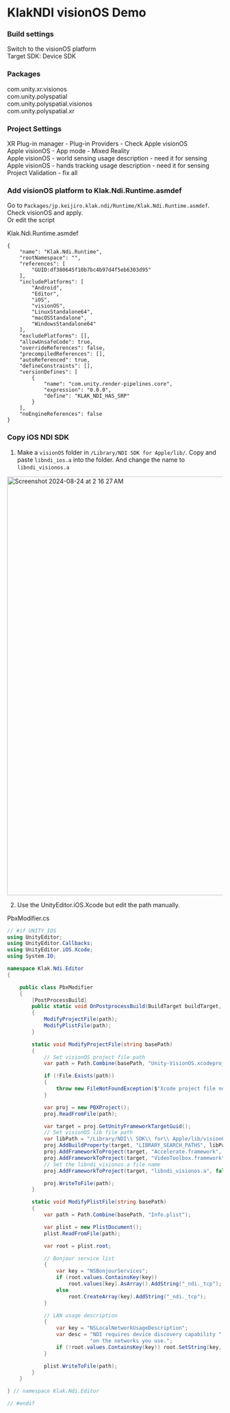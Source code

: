 # KlakNDI visionOS Demo


### Build settings
Switch to the visionOS platform    
Target SDK: Device SDK    

### Packages
com.unity.xr.visionos    
com.unity.polyspatial    
com.unity.polyspatial.visionos    
com.unity.polyspatial.xr    

### Project Settings
XR Plug-in manager - Plug-in Providers - Check Apple visionOS    
Apple visionOS - App mode - Mixed Reality    
Apple visionOS - world sensing usage description - need it for sensing    
Apple visionOS - hands tracking usage description - need it for sensing    
Project Validation - fix all    

### Add visionOS platform to Klak.Ndi.Runtime.asmdef
Go to `Packages/jp.keijiro.klak.ndi/Runtime/Klak.Ndi.Runtime.asmdef`. Check visionOS and apply.    
Or edit the script    

Klak.Ndi.Runtime.asmdef
```
{
    "name": "Klak.Ndi.Runtime",
    "rootNamespace": "",
    "references": [
        "GUID:df380645f10b7bc4b97d4f5eb6303d95"
    ],
    "includePlatforms": [
        "Android",
        "Editor",
        "iOS",
        "visionOS",
        "LinuxStandalone64",
        "macOSStandalone",
        "WindowsStandalone64"
    ],
    "excludePlatforms": [],
    "allowUnsafeCode": true,
    "overrideReferences": false,
    "precompiledReferences": [],
    "autoReferenced": true,
    "defineConstraints": [],
    "versionDefines": [
        {
            "name": "com.unity.render-pipelines.core",
            "expression": "0.0.0",
            "define": "KLAK_NDI_HAS_SRP"
        }
    ],
    "noEngineReferences": false
}
```

### Copy iOS NDI SDK
1. Make a `visionOS` folder in `/Library/NDI SDK for Apple/lib/`. Copy and paste `libndi_ios.a` into the folder. And change the name to `libndi_visionos.a`
<img width="976" alt="Screenshot 2024-08-24 at 2 16 27 AM" src="https://github.com/user-attachments/assets/002f17d4-c29e-413a-b99e-d8836f4920eb">

2. Use the UnityEditor.iOS.Xcode but edit the path manually.

PbxModifier.cs
```cs
// #if UNITY_IOS
using UnityEditor;
using UnityEditor.Callbacks;
using UnityEditor.iOS.Xcode;
using System.IO;

namespace Klak.Ndi.Editor
{

    public class PbxModifier
    {
        [PostProcessBuild]
        public static void OnPostprocessBuild(BuildTarget buildTarget, string path)
        {
            ModifyProjectFile(path);
            ModifyPlistFile(path);
        }

        static void ModifyProjectFile(string basePath)
        {
            // Set visionOS project file path
            var path = Path.Combine(basePath, "Unity-VisionOS.xcodeproj", "project.pbxproj");

            if (!File.Exists(path))
            {
                throw new FileNotFoundException($"Xcode project file not found at path: {path}");
            }

            var proj = new PBXProject();
            proj.ReadFromFile(path);

            var target = proj.GetUnityFrameworkTargetGuid();
            // Set visionOS lib file path
            var libPath = "/Library/NDI\\ SDK\\ for\\ Apple/lib/visionOS";
            proj.AddBuildProperty(target, "LIBRARY_SEARCH_PATHS", libPath);
            proj.AddFrameworkToProject(target, "Accelerate.framework", false);
            proj.AddFrameworkToProject(target, "VideoToolbox.framework", false);
            // Set the libndi_visionos.a file name
            proj.AddFrameworkToProject(target, "libndi_visionos.a", false);

            proj.WriteToFile(path);
        }

        static void ModifyPlistFile(string basePath)
        {
            var path = Path.Combine(basePath, "Info.plist");

            var plist = new PlistDocument();
            plist.ReadFromFile(path);

            var root = plist.root;

            // Bonjour service list
            {
                var key = "NSBonjourServices";
                if (root.values.ContainsKey(key))
                    root.values[key].AsArray().AddString("_ndi._tcp");
                else
                    root.CreateArray(key).AddString("_ndi._tcp");
            }

            // LAN usage description
            {
                var key = "NSLocalNetworkUsageDescription";
                var desc = "NDI requires device discovery capability " +
                           "on the networks you use.";
                if (!root.values.ContainsKey(key)) root.SetString(key, desc);
            }

            plist.WriteToFile(path);
        }
    }

} // namespace Klak.Ndi.Editor

// #endif
```


